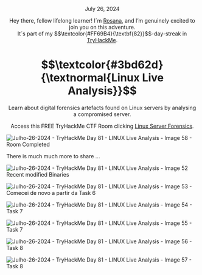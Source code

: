 <p align="center">July 26, 2024</p>
<p align="center">Hey there, fellow lifelong learner! I´m <a href="https://www.linkedin.com/in/rosanafssantos/">Rosana</a>, and I’m genuinely excited to join you on this adventure.<br>
It´s part of my $$\textcolor{#FF69B4}{\textbf{82}}$$-day-streak in  <a href="https://tryhackme.com/r/hacktivities">TryHackMe</a>.</p>

<h1 align="center">
  $$\textcolor{#3bd62d}{\textnormal{Linux Live Analysis}}$$
</h1>
<p align="center">Learn about digital forensics artefacts found on Linux servers by analysing a compromised server.</p>
<p align="center">Access this FREE TryHackMe CTF Room clicking <a href="">Linux Server Forensics</a>.</p>

                                                              

![Julho-26-2024 - TryHackMe  Day 81 - LINUX Live Analysis - Image 58 - Room Completed](https://github.com/user-attachments/assets/97d1f6ac-ccd7-44b0-8236-7116de17db14)

<p>There is much much more to share ...</p>

![Julho-26-2024 - TryHackMe  Day 81 - LINUX Live Analysis - Image 52 Recent modified Binaries](https://github.com/user-attachments/assets/f9fc4383-2467-49ba-b264-74b8f994d54e)


![Julho-26-2024 - TryHackMe  Day 81 - LINUX Live Analysis - Image 53 - Comecei de novo a partir da Task 6](https://github.com/user-attachments/assets/b53300ea-d523-4dd6-ab09-b322655e5476)



![Julho-26-2024 - TryHackMe  Day 81 - LINUX Live Analysis - Image 54 - Task 7](https://github.com/user-attachments/assets/e6bf955d-6de7-4688-8c7f-1e5368b22ab6)


![Julho-26-2024 - TryHackMe  Day 81 - LINUX Live Analysis - Image 55 - Task 7](https://github.com/user-attachments/assets/1a57afba-e59e-4f16-b535-d91c1aaa97e7)



![Julho-26-2024 - TryHackMe  Day 81 - LINUX Live Analysis - Image 56 - Task 8](https://github.com/user-attachments/assets/be051743-63f1-4fdc-b42e-7efbf2455268)



![Julho-26-2024 - TryHackMe  Day 81 - LINUX Live Analysis - Image 57 - Task 8](https://github.com/user-attachments/assets/99c87cda-e850-4dd4-8087-9f2d3e657110)


